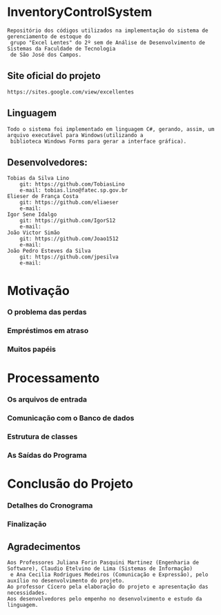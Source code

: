 # InventoryControlSystem
	Repositório dos códigos utilizados na implementação do sistema de gerenciamento de estoque do
	 grupo "Excel Lentes" do 2º sem de Análise de Desenvolvimento de Sistemas da Faculdade de Tecnologia
	 de São José dos Campos.

## Site oficial do projeto
	https://sites.google.com/view/excellentes


## Linguagem
	Todo o sistema foi implementado em linguagem C#, gerando, assim, um arquivo executável para Windows(utilizando a
	 biblioteca Windows Forms para gerar a interface gráfica).

## Desenvolvedores:
	Tobias da Silva Lino
		git: https://github.com/TobiasLino
		e-mail: tobias.lino@fatec.sp.gov.br
	Elieser de França Costa
		git: https://github.com/eliaeser
		e-mail: 
	Igor Sene Idalgo
		git: https://github.com/IgorS12
		e-mail: 
	João Victor Simão
		git: https://github.com/Joao1512
		e-mail: 
	João Pedro Esteves da Silva
		git: https://github.com/jpesilva
		e-mail: 

# Motivação

### O problema das perdas

### Empréstimos em atraso

### Muitos papéis 

# Processamento

### Os arquivos de entrada

### Comunicação com o Banco de dados
### Estrutura de classes

### As Saídas do Programa

# Conclusão do Projeto
### Detalhes do Cronograma
### Finalização

## Agradecimentos
	Aos Professores Juliana Forin Pasquini Martinez (Engenharia de Software), Claudio Etelvino de Lima (Sistemas de Informação)
	 e Ana Cecilia Rodrigues Medeiros (Comunicação e Expressão), pelo auxílio no desenvolvimento do projeto.
	Ao professor Cícero pela elaboração do projeto e apresentação das necessidades.
	Aos desenvolvedores pelo empenho no desenvolvimento e estudo da linguagem.


	
